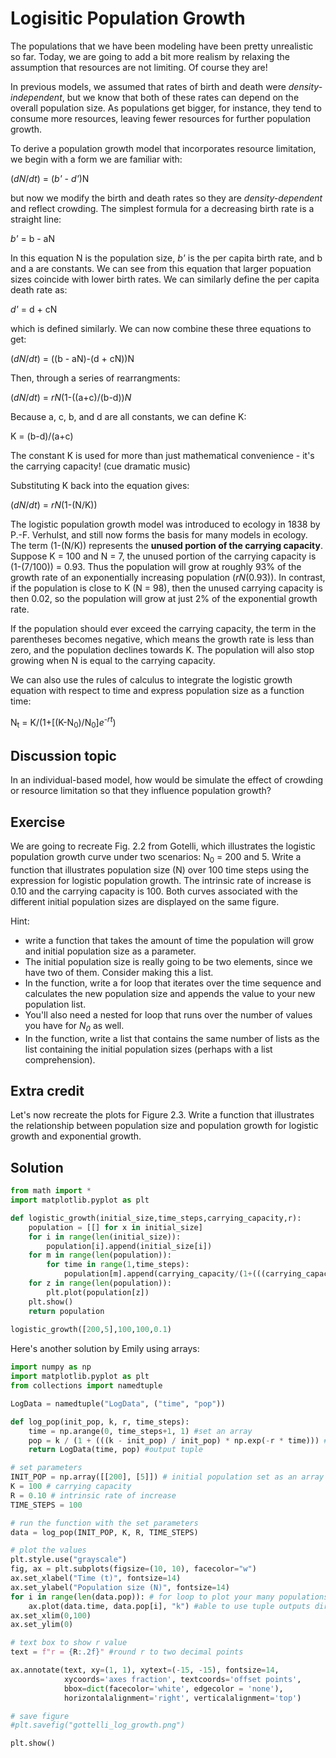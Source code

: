 # Logisitic Population Growth
The populations that we have been modeling have been pretty unrealistic so far. Today, we are going to add a bit more realism by relaxing the assumption that resources are not limiting. Of course they are!

In previous models, we assumed that rates of birth and death were *density-independent*, but we know that both of these rates can depend on the overall population size. As populations get bigger, for instance, they tend to consume more resources, leaving fewer resources for further population growth.

To derive a population growth model that incorporates resource limitation, we begin with a form we are familiar with:

(*dN*/*dt*) = (*b'* - *d'*)N

but now we modify the birth and death rates so they are *density-dependent* and reflect crowding. The simplest formula for a decreasing birth rate is a straight line:

*b'* = b - aN

In this equation N is the population size, *b'* is the per capita birth rate, and b and a are constants. We can see from this equation that larger popuation sizes coincide with lower birth rates. We can similarly define the per capita death rate as:

*d'* = d + cN

which is defined similarly. We can now combine these three equations to get:

(*dN*/*dt*) = ((b - aN)-(d + cN))N

Then, through a series of rearrangments:

(*dN*/*dt*) = *rN*(1-((a+c)/(b-d))*N*

Because a, c, b, and d are all constants, we can define K:

K = (b-d)/(a+c)

The constant K is used for more than just mathematical convenience - it's the carrying capacity! (cue dramatic music)

Substituting K back into the equation gives:

(*dN*/*dt*) = *rN*(1-(N/K))

The logistic population growth model was introduced to ecology in 1838 by P.-F. Verhulst, and still now forms the basis for many models in ecology. The term (1-(N/K)) represents the **unused portion of the carrying capacity**. Suppose K = 100 and N = 7, the unused portion of the carrying capacity is (1-(7/100)) = 0.93. Thus the population will grow at roughly 93% of the growth rate of an exponentially increasing population (*rN*(0.93)). In contrast, if the population is close to K (N = 98), then the unused carrying capacity is then 0.02, so the population will grow at just 2% of the exponential growth rate.

If the population should ever exceed the carrying capacity, the term in the parentheses becomes negative, which means the growth rate is less than zero, and the population declines towards K. The population will also stop growing when N is equal to the carrying capacity.

We can also use the rules of calculus to integrate the logistic growth equation with respect to time and express population size as a function time:

N<sub>t</sub> = K/(1+[(K-N<sub>0</sub>)/N<sub>0</sub>]*e*<sup>-*rt*</sup>)

## Discussion topic
In an individual-based model, how would be simulate the effect of crowding or resource limitation so that they influence population growth?

## Exercise
We are going to recreate Fig. 2.2 from Gotelli, which illustrates the logistic population growth curve under two scenarios: N<sub>0</sub> = 200 and 5. Write a function that illustrates population size (N) over 100 time steps using the expression for logistic population growth. The intrinsic rate of increase is 0.10 and the carrying capacity is 100. Both curves associated with the different initial population sizes are displayed on the same figure.

Hint:
- write a function that takes the amount of time the population will grow and initial population size as a parameter.
- The initial population size is really going to be two elements, since we have two of them. Consider making this a list.
- In the function, write a for loop that iterates over the time sequence and calculates the new population size and appends the value to your new population list.
- You'll also need a nested for loop that runs over the number of values you have for *N<sub>0</sub>* as well.
- In the function, write a list that contains the same number of lists as the list containing the initial population sizes (perhaps with a list comprehension).

## Extra credit
Let's now recreate the plots for Figure 2.3. Write a function that illustrates the relationship between population size and population growth for logistic growth and exponential growth.

## Solution
```python
from math import *
import matplotlib.pyplot as plt

def logistic_growth(initial_size,time_steps,carrying_capacity,r):
    population = [[] for x in initial_size]
    for i in range(len(initial_size)):
        population[i].append(initial_size[i])
    for m in range(len(population)):
        for time in range(1,time_steps):
            population[m].append(carrying_capacity/(1+(((carrying_capacity-population[m][0])/population[m][0])*exp(-r*time))))
    for z in range(len(population)):
        plt.plot(population[z])
    plt.show()
    return population
    
logistic_growth([200,5],100,100,0.1)
```
Here's another solution by Emily using arrays:

```python
import numpy as np
import matplotlib.pyplot as plt
from collections import namedtuple

LogData = namedtuple("LogData", ("time", "pop"))

def log_pop(init_pop, k, r, time_steps):
    time = np.arange(0, time_steps+1, 1) #set an array
    pop = k / (1 + (((k - init_pop) / init_pop) * np.exp(-r * time))) #array maths
    return LogData(time, pop) #output tuple

# set parameters
INIT_POP = np.array([[200], [5]]) # initial population set as an array
K = 100 # carrying capacity
R = 0.10 # intrinsic rate of increase
TIME_STEPS = 100

# run the function with the set parameters
data = log_pop(INIT_POP, K, R, TIME_STEPS)

# plot the values
plt.style.use("grayscale")
fig, ax = plt.subplots(figsize=(10, 10), facecolor="w")
ax.set_xlabel("Time (t)", fontsize=14)
ax.set_ylabel("Population size (N)", fontsize=14)
for i in range(len(data.pop)): # for loop to plot your many populations
    ax.plot(data.time, data.pop[i], "k") #able to use tuple outputs directly
ax.set_xlim(0,100)
ax.set_ylim(0)

# text box to show r value
text = f"r = {R:.2f}" #round r to two decimal points

ax.annotate(text, xy=(1, 1), xytext=(-15, -15), fontsize=14,
            xycoords='axes fraction', textcoords='offset points',
            bbox=dict(facecolor='white', edgecolor = 'none'),
            horizontalalignment='right', verticalalignment='top')

# save figure
#plt.savefig("gottelli_log_growth.png")

plt.show()
```
